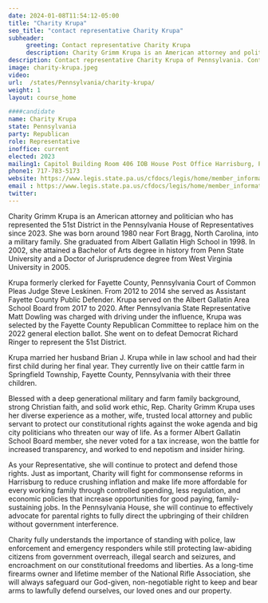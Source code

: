 ```yaml
---
date: 2024-01-08T11:54:12-05:00
title: "Charity Krupa"
seo_title: "contact representative Charity Krupa"
subheader:
     greeting: Contact representative Charity Krupa
     description: Charity Grimm Krupa is an American attorney and politician who has represented the 51st District in the Pennsylvania House of Representatives since 2023. She was born around 1980 near Fort Bragg, North Carolina, into a military family
description: Contact representative Charity Krupa of Pennsylvania. Contact information for Charity Krupa includes email address, phone number, and mailing address.
image: charity-krupa.jpeg
video:
url:  /states/Pennsylvania/charity-krupa/
weight: 1
layout: course_home

####candidate
name: Charity Krupa
state: Pennsylvania
party: Republican
role: Representative
inoffice: current
elected: 2023
mailing1: Capitol Building Room 406 IOB House Post Office Harrisburg, PA 17120
phone1: 717-783-5173
website: https://www.legis.state.pa.us/cfdocs/legis/home/member_information/House_bio.cfm?id=1949/
email : https://www.legis.state.pa.us/cfdocs/legis/home/member_information/House_bio.cfm?id=1949/
twitter:
---
```


Charity Grimm Krupa is an American attorney and politician who has represented the 51st District in the Pennsylvania House of Representatives since 2023. She was born around 1980 near Fort Bragg, North Carolina, into a military family. She graduated from Albert Gallatin High School in 1998. In 2002, she attained a Bachelor of Arts degree in history from Penn State University and a Doctor of Jurisprudence degree from West Virginia University in 2005.

Krupa formerly clerked for Fayette County, Pennsylvania Court of Common Pleas Judge Steve Leskinen. From 2012 to 2014 she served as Assistant Fayette County Public Defender. Krupa served on the Albert Gallatin Area School Board from 2017 to 2020. After Pennsylvania State Representative Matt Dowling was charged with driving under the influence, Krupa was selected by the Fayette County Republican Committee to replace him on the 2022 general election ballot. She went on to defeat Democrat Richard Ringer to represent the 51st District.

Krupa married her husband Brian J. Krupa while in law school and had their first child during her final year. They currently live on their cattle farm in Springfield Township, Fayette County, Pennsylvania with their three children.

Blessed with a deep generational military and farm family background, strong Christian faith, and solid work ethic, Rep. Charity Grimm Krupa uses her diverse experience as a mother, wife, trusted local attorney and public servant to protect our constitutional rights against the woke agenda and big city politicians who threaten our way of life. As a former Albert Gallatin School Board member, she never voted for a tax increase, won the battle for increased transparency, and worked to end nepotism and insider hiring.

As your Representative, she will continue to protect and defend those rights. Just as important, Charity will fight for commonsense reforms in Harrisburg to reduce crushing inflation and make life more affordable for every working family through controlled spending, less regulation, and economic policies that increase opportunities for good paying, family-sustaining jobs. In the Pennsylvania House, she will continue to effectively advocate for parental rights to fully direct the upbringing of their children without government interference.

Charity fully understands the importance of standing with police, law enforcement and emergency responders while still protecting law-abiding citizens from government overreach, illegal search and seizures, and encroachment on our constitutional freedoms and liberties. As a long-time firearms owner and lifetime member of the National Rifle Association, she will always safeguard our God-given, non-negotiable right to keep and bear arms to lawfully defend ourselves, our loved ones and our property.
